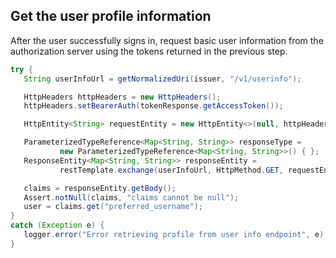 ## Get the user profile information

After the user successfully signs in, request basic user information from the authorization server using the tokens returned in the previous step.

```java
try {
   String userInfoUrl = getNormalizedUri(issuer, "/v1/userinfo");

   HttpHeaders httpHeaders = new HttpHeaders();
   httpHeaders.setBearerAuth(tokenResponse.getAccessToken());

   HttpEntity<String> requestEntity = new HttpEntity<>(null, httpHeaders);

   ParameterizedTypeReference<Map<String, String>> responseType =
           new ParameterizedTypeReference<Map<String, String>>() { };
   ResponseEntity<Map<String, String>> responseEntity =
           restTemplate.exchange(userInfoUrl, HttpMethod.GET, requestEntity, responseType);

   claims = responseEntity.getBody();
   Assert.notNull(claims, "claims cannot be null");
   user = claims.get("preferred_username");
}
catch (Exception e) {
   logger.error("Error retrieving profile from user info endpoint", e);
}
```
